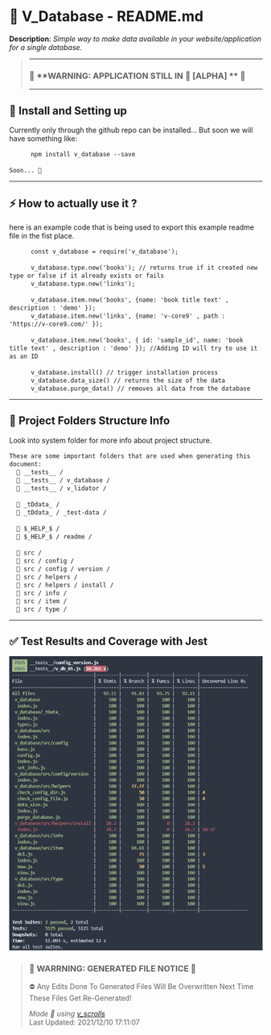 # **🧾 V_Database - README.md**    
 

 **Description**: _Simple way to make data available in your website/application for a single database._  
  
>---  
>### 🚧 **WARNING: APPLICATION STILL IN 🧱 [ALPHA] **  🚧  
>---   
## **🚕 Install and Setting up**    

Currently only through the github repo can be installed...
    But soon we will have something like:
          
          npm install v_database --save
          
    Soon... 🚀    

---
## **⚡ How to actually use it ?**    

here is an example code that is being used to export this example readme file in the fist place. 
          
          
          const v_database = require('v_database');
          
          v_database.type.new('books'); // returns true if it created new type or false if it already exists or fails
          v_database.type.new('links');
          
          v_database.item.new('books', {name: 'book title text' , description : 'demo' }); 
          v_database.item.new('links', {name: 'v-core9' , path : 'https://v-core9.com/' });
          
          v_database.item.new('books', { id: 'sample_id', name: 'book title text' , description : 'demo' }); //Adding ID will try to use it as an ID
    
          v_database.install() // trigger installation process 
          v_database.data_size() // returns the size of the data 
          v_database.purge_data() // removes all data from the database
        

---
## **📁 Project Folders Structure Info**    

Look into system folder for more info about project structure. 
    
    These are some important folders that are used when generating this document:
      📁 __tests__ /
      📁 __tests__ / v_database /
      📁 __tests__ / v_lidator /

      📁 _tDdata_ / 
      📁 _tDdata_ / _test-data / 

      📁 $_HELP_$ / 
      📁 $_HELP_$ / readme / 

      📁 src / 
      📁 src / config / 
      📁 src / config / version / 
      📁 src / helpers / 
      📁 src / helpers / install /
      📁 src / info / 
      📁 src / item / 
      📁 src / type /    

---


## ✅ Test Results and Coverage with Jest

![Test and Coverage with Jest](coverage.png)


>### 🔻 **WARRNING: GENERATED FILE NOTICE**  🔻 
> ⛔ Any Edits Done To Generated Files Will Be Overwritten Next Time These Files Get Re-Generated!  
>  
> _Made 💖 using [v_scrolls]("https://github.com/V-core9/v_scrolls")_      
> Last Updated:  2021/12/10 17:11:07 

